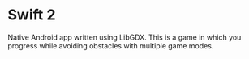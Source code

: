 # Swift 2

Native Android app written using LibGDX. This is a game in which you progress while avoiding obstacles with multiple game modes.
